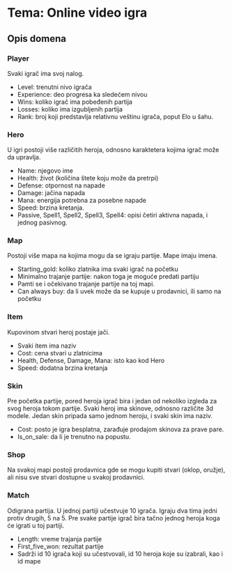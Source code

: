 # Tema: Online video igra

## Opis domena

### Player
Svaki igrač ima svoj nalog.
- Level: trenutni nivo igrača
- Experience: deo progresa ka sledećem nivou
- Wins: koliko igrač ima pobeđenih partija
- Losses: koliko ima izgubljenih partija
- Rank: broj koji predstavlja relativnu veštinu igrača, poput Elo u šahu.


### Hero
U igri postoji više različitih heroja, odnosno karaktetera kojima igrač može da upravlja.
- Name: njegovo ime
- Health: život (količina štete koju može da pretrpi)
- Defense: otpornost na napade
- Damage: jačina napada
- Mana: energija potrebna za posebne napade
- Speed: brzina kretanja.
- Passive, Spell1, Spell2, Spell3, Spell4: opisi četiri aktivna napada, i jednog pasivnog.

### Map
Postoji više mapa na kojima mogu da se igraju partije. Mape imaju imena.
- Starting_gold: koliko zlatnika ima svaki igrač na početku
- Minimalno trajanje partije: nakon toga je moguće predati partiju
- Pamti se i očekivano trajanje partije na toj mapi.
- Can always buy: da li uvek može da se kupuje u prodavnici, ili samo na početku

### Item
Kupovinom stvari heroj postaje jači.
- Svaki item ima naziv
- Cost: cena stvari u zlatnicima
- Health, Defense, Damage, Mana: isto kao kod Hero
- Speed: dodatna brzina kretanja

### Skin
Pre početka partije, pored heroja igrač bira i jedan od nekoliko izgleda za svog heroja tokom partije.
Svaki heroj ima skinove, odnosno različite 3d modele. Jedan skin pripada samo jednom heroju, i svaki skin ima naziv.
- Cost: posto je igra besplatna, zarađuje prodajom skinova za prave pare.
- Is_on_sale: da li je trenutno na popustu.

### Shop
Na svakoj mapi postoji prodavnica gde se mogu kupiti stvari (oklop, oružje), ali nisu sve stvari dostupne u svakoj prodavnici.

### Match
Odigrana partija.
U jednoj partiji učestvuje 10 igrača. Igraju dva tima jedni protiv drugih, 5 na 5.
Pre svake partije igrač bira tačno jednog heroja koga će igrati u toj partiji.
- Length: vreme trajanja partije
- First_five_won: rezultat partije
- Sadrži id 10 igrača koji su učestvovali, id 10 heroja koje su izabrali, kao i id mape
